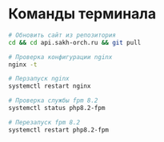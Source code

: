 # Команды терминала

```bash
# Обновить сайт из репозитория
cd && cd api.sakh-orch.ru && git pull
```
```bash
# Проверка конфигурации nginx
nginx -t
```
```bash
# Перзапуск nginx
systemctl restart nginx
```
```bash
# Проверка службы fpm 8.2
systemctl status php8.2-fpm
```

```bash
# Перезапуск fpm 8.2
systemctl restart php8.2-fpm
```
